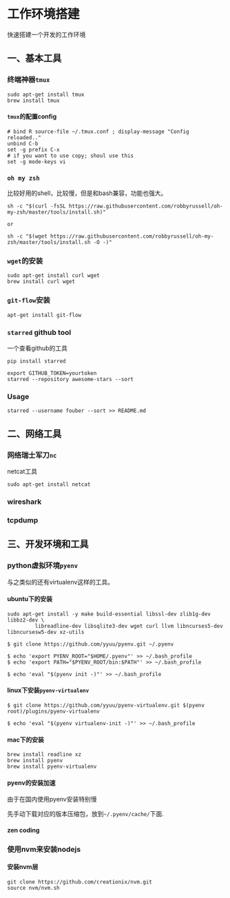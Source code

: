 # 工作环境搭建
快速搭建一个开发的工作环境


## 一、基本工具

### 终端神器`tmux`

```
sudo apt-get install tmux
brew install tmux
```
#### `tmux`的配置config  
```
# bind R source-file ~/.tmux.conf ; display-message "Config reloaded.."
unbind C-b
set -g prefix C-x
# if you want to use copy; shoul use this
set -g mode-keys vi
```

### `oh my zsh`
比较好用的shell，比较慢，但是和bash兼容，功能也强大。
```
sh -c "$(curl -fsSL https://raw.githubusercontent.com/robbyrussell/oh-my-zsh/master/tools/install.sh)"

or

sh -c "$(wget https://raw.githubusercontent.com/robbyrussell/oh-my-zsh/master/tools/install.sh -O -)"

```


### `wget`的安装


```
sudo apt-get install curl wget
brew install curl wget
```

### `git-flow`安装

```
apt-get install git-flow
```

### `starred` github tool
一个查看github的工具
```
pip install starred

export GITHUB_TOKEN=yourtoken
starred --repository awesome-stars --sort
```
### Usage
```
starred --username fouber --sort >> README.md

```

## 二、网络工具
### 网络瑞士军刀`nc`
netcat工具
```
sudo apt-get install netcat
```

### wireshark

### tcpdump



## 三、开发环境和工具

### python虚拟环境`pyenv`
与之类似的还有virtualenv这样的工具。

#### ubuntu下的安装
```
sudo apt-get install -y make build-essential libssl-dev zlib1g-dev libbz2-dev \
		 libreadline-dev libsqlite3-dev wget curl llvm libncurses5-dev libncursesw5-dev xz-utils
```

```
$ git clone https://github.com/yyuu/pyenv.git ~/.pyenv

```

```
$ echo 'export PYENV_ROOT="$HOME/.pyenv"' >> ~/.bash_profile
$ echo 'export PATH="$PYENV_ROOT/bin:$PATH"' >> ~/.bash_profile
```

```
$ echo 'eval "$(pyenv init -)"' >> ~/.bash_profile
```

#### linux下安装`pyenv-virtualenv`
```
$ git clone https://github.com/yyuu/pyenv-virtualenv.git $(pyenv root)/plugins/pyenv-virtualenv

$ echo 'eval "$(pyenv virtualenv-init -)"' >> ~/.bash_profile
```

#### mac下的安装
```
brew install readline xz
brew install pyenv
brew install pyenv-virtualenv
```

#### pyenv的安装加速
由于在国内使用pyenv安装特别慢

先手动下载对应的版本压缩包，放到`~/.pyenv/cache/`下面.



#### zen coding

### 使用nvm来安装nodejs

#### 安装nvm层
```
git clone https://github.com/creationix/nvm.git
source nvm/nvm.sh
```
